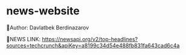 # news-website

🚀Author: Davlatbek Berdinazarov

🚀NEWS LINK: https://newsapi.org/v2/top-headlines?sources=techcrunch&apiKey=a8199c34d54e488fb831fa643cad6c4a